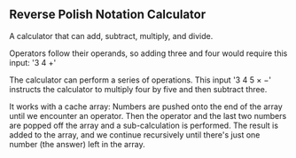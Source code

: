 ## Reverse Polish Notation Calculator


A calculator that can add, subtract, multiply, and divide. 

Operators follow their operands, so adding three and four would require this input: '3 4 +'

The calculator can perform a series of operations. This input '3 4 5 × −' instructs the calculator to multiply four by five and then subtract three. 

It works with a cache array: Numbers are pushed onto the end of the array until we encounter an operator. Then the operator and the last two numbers are popped off the array and a sub-calculation is performed. The result is added to the array, and we continue recursively until there's just one number (the answer) left in the array. 